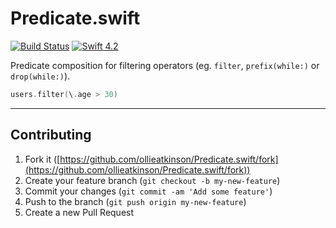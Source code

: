 # Predicate.swift

[![Build Status](https://travis-ci.com/ollieatkinson/Predicate.swift.svg?branch=master)](https://travis-ci.com/ollieatkinson/Predicate.swift) [![Swift 4.2](https://img.shields.io/badge/swift-4.2-ED523F.svg?style=flat)](https://swift.org/download/) 

Predicate composition for filtering operators (eg. `filter`, `prefix(while:)` or `drop(while:)`).

```swift
users.filter(\.age > 30)
```

---

## Contributing

1. Fork it ([https://github.com/ollieatkinson/Predicate.swift/fork](https://github.com/ollieatkinson/Predicate.swift/fork))
2. Create your feature branch (`git checkout -b my-new-feature`)
3. Commit your changes (`git commit -am 'Add some feature'`)
4. Push to the branch (`git push origin my-new-feature`)
5. Create a new Pull Request
